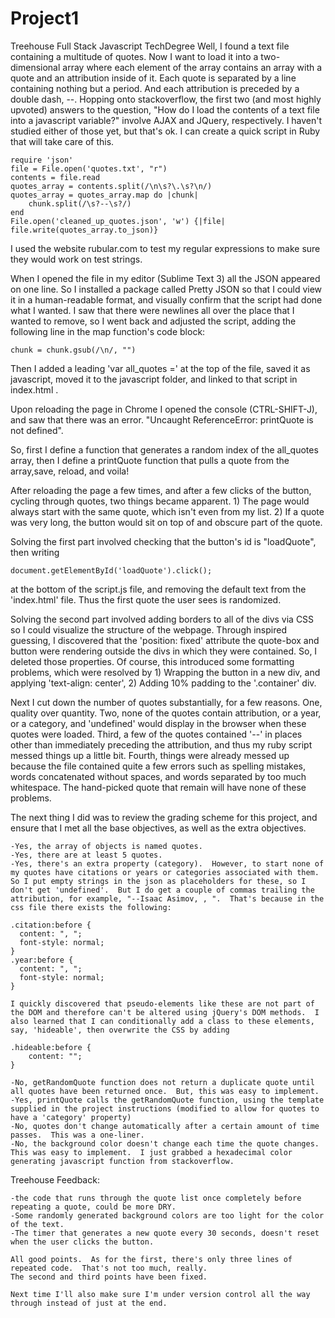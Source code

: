 # Project1
Treehouse Full Stack Javascript TechDegree
Well, I found a text file containing a multitude of quotes.  Now I want to load it into a two-dimensional array where each element of the array contains an array with a quote and an attribution inside of it.  Each quote is separated by a line containing nothing but a period.  And each attribution is preceded by a double dash, --.  Hopping onto stackoverflow, the first two (and most highly upvoted) answers to the question, "How do I load the contents of a text file into a javascript variable?" involve AJAX and JQuery, respectively.  I haven't studied either of those yet, but that's ok.  I can create a quick script in Ruby that will take care of this.

	require 'json'
	file = File.open('quotes.txt', "r")
	contents = file.read
	quotes_array = contents.split(/\n\s?\.\s?\n/)
	quotes_array = quotes_array.map do |chunk|
		chunk.split(/\s?--\s?/)
	end
	File.open('cleaned_up_quotes.json', 'w') {|file| file.write(quotes_array.to_json)}

I used the website rubular.com to test my regular expressions to make sure they would work on test strings.  

When I opened the file in my editor (Sublime Text 3) all the JSON appeared on one line.  So I installed a package called Pretty JSON so that I could view it in a human-readable format, and visually confirm that the script had done what I wanted.  I saw that there were newlines all over the place that I wanted to remove, so I went back and adjusted the script, adding the following line in the map function's code block:

	chunk = chunk.gsub(/\n/, "")

Then I added a leading 'var all_quotes =' at the top of the file, saved it as javascript, moved it to the javascript folder, and linked to that script in index.html .  

Upon reloading the page in Chrome I opened the console (CTRL-SHIFT-J), and saw that there was an error.  "Uncaught ReferenceError: printQuote is not defined".  

So, first I define a function that generates a random index of the all_quotes array, then I define a printQuote function that pulls a quote from the array,save, reload, and voila!

After reloading the page a few times, and after a few clicks of the button, cycling through quotes, two things became apparent.  1) The page would always start with the same quote, which isn't even from my list.  2) If a quote was very long, the button would sit on top of and obscure part of the quote. 

Solving the first part involved checking that the button's id is "loadQuote", then writing 

	document.getElementById('loadQuote').click();

at the bottom of the script.js file, and removing the default text from the 'index.html' file. Thus the first quote the user sees is randomized.  

Solving the second part involved adding borders to all of the divs via CSS so I could visualize the structure of the webpage.  Through inspired guessing, I discovered that the 'position: fixed' attribute the quote-box and button were rendering outside the divs in which they were contained.  So, I deleted those properties.  Of course, this introduced some formatting problems, which were resolved by 1) Wrapping the button in a new div, and applying 'text-align: center', 2) Adding 10% padding to the '.container' div.    

Next I cut down the number of quotes substantially, for a few reasons.  One, quality over quantity.  Two, none of the quotes contain attribution, or a year, or a category, and 'undefined' would display in the browser when these quotes were loaded.  Third, a few of the quotes contained '--' in places other than immediately preceding the attribution, and thus my ruby script messed things up a little bit.  Fourth, things were already messed up because the file contained quite a few errors such as spelling mistakes, words concatenated without spaces, and words separated by too much whitespace.  The hand-picked quote that remain will have none of these problems.   

The next thing I did was to review the grading scheme for this project, and ensure that I met all the base objectives, as well as the extra objectives.  

	-Yes, the array of objects is named quotes.  
	-Yes, there are at least 5 quotes.  
	-Yes, there's an extra property (category).  However, to start none of my quotes have citations or years or categories associated with them.  So I put empty strings in the json as placeholders for these, so I don't get 'undefined'.  But I do get a couple of commas trailing the attribution, for example, "--Isaac Asimov, , ".  That's because in the css file there exists the following: 

	.citation:before {
	  content: ", ";
	  font-style: normal;
	}
	.year:before {
	  content: ", ";
	  font-style: normal;
	}

	I quickly discovered that pseudo-elements like these are not part of the DOM and therefore can't be altered using jQuery's DOM methods.  I also learned that I can conditionally add a class to these elements, say, 'hideable', then overwrite the CSS by adding 

	.hideable:before {
		content: "";
	}

	-No, getRandomQuote function does not return a duplicate quote until all quotes have been returned once.  But, this was easy to implement.  
	-Yes, printQuote calls the getRandomQuote function, using the template supplied in the project instructions (modified to allow for quotes to have a 'category' property)
	-No, quotes don't change automatically after a certain amount of time passes.  This was a one-liner.  
	-No, the background color doesn't change each time the quote changes.  This was easy to implement.  I just grabbed a hexadecimal color generating javascript function from stackoverflow.  


Treehouse Feedback:  

	-the code that runs through the quote list once completely before repeating a quote, could be more DRY.
	-Some randomly generated background colors are too light for the color of the text.
	-The timer that generates a new quote every 30 seconds, doesn't reset when the user clicks the button.

	All good points.  As for the first, there's only three lines of repeated code.  That's not too much, really.  
	The second and third points have been fixed.  

	Next time I'll also make sure I'm under version control all the way through instead of just at the end.  
